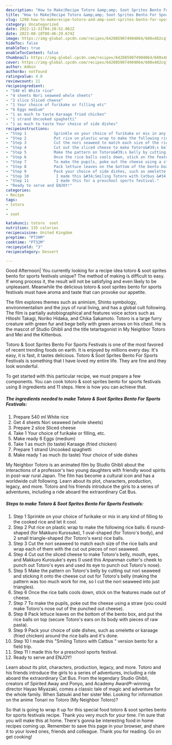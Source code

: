 ```yaml
---
description: "How to Make|Recipe Totoro &amp;amp; Soot Sprites Bento For Sports Festivals {That is Simple"
title: "How to Make|Recipe Totoro &amp;amp; Soot Sprites Bento For Sports Festivals {That is Simple"
slug: 1298-how-to-makerecipe-totoro-and-amp-soot-sprites-bento-for-sports-festivals-that-is-simple
category: Uncategorized
date: 2022-12-31T04:20:52.061Z
date: 2023-08-18T08:46:29.674Z
image: https://img-global.cpcdn.com/recipes/6420859074904064/680x482cq70/totoro-soot-sprites-bento-for-sports-festivals-recipe-main-photo.jpg
hideToc: false
enableToc: true
enableTocContent: false
thumbnail: https://img-global.cpcdn.com/recipes/6420859074904064/680x482cq70/totoro-soot-sprites-bento-for-sports-festivals-recipe-main-photo.jpg
cover: https://img-global.cpcdn.com/recipes/6420859074904064/680x482cq70/totoro-soot-sprites-bento-for-sports-festivals-recipe-main-photo.jpg
author: Admin
authorAv: notfound
ratingvalue: 4.8
reviewcount: 21
recipeingredient:
- "540 ml White rice"
- "4 sheets Nori seaweed whole sheets"
- "2 slice Sliced cheese"
- "1 Your choice of furikake or filling etc"
- "6 Eggs medium"
- "1 as much to taste Karaage fried chicken"
- "1 strand Uncooked spaghetti"
- "1 as much to taste Your choice of side dishes"
recipeinstructions:
- "Step 1            Sprinkle on your choice of furikake or mix in any kind of filling to the cooked rice and let it cool."
- "Step 2            Put rice on plastic wrap to make the following rice balls: 6 round-shaped (for Makkuro Kurosuke), 1 oval-shaped (for Totoro&#39;s body), and 2 small triangle-shaped (for Totoro&#39;s ears) rice balls."
- "Step 3            Cut the nori seaweed to match each size of the rice balls and wrap each of them with the cut out pieces of nori seaweed."
- "Step 4            Cut out the sliced cheese to make Totoro&#39;s belly, mouth, eyes, and Makkuro Kurosuke&#39;s eyes (I used this Anpanman cutter&#39;s cheek to punch out Totoro&#39;s eyes and used its eye to punch out Totoro&#39;s nose)."
- "Step 5            Make the pattern on Totoro&#39;s belly by cutting out nori seaweed and sticking it onto the cheese cut out for Totoro&#39;s belly (making the pattern was too much work for me, so I cut the nori seaweed into just triangles)."
- "Step 6            Once the rice balls cools down, stick on the features made out of cheese."
- "Step 7            To make the pupils, poke out the cheese using a straw (you could make Totoro&#39;s nose out of the punched out cheese)."
- "Step 8            Pack lettuce leaves on the bottom of the bento box, and put the rice balls on top (secure Totoro&#39;s ears on its body with pieces of raw pasta)."
- "Step 9            Pack your choice of side dishes, such as omelette or karaage (fried chicken) around the rice balls and it&#39;s done."
- "Step 10            I made this &#34;Smiling Totoro with Catbus &#34; version bento for a field trip."
- "Step 11            I made this for a preschool sports festival."
- "Ready to serve and ENJOY!"
categories:
- Recipe
tags:
- totoro
- 
- soot

katakunci: totoro  soot 
nutrition: 135 calories
recipecuisine: United Kingdom
preptime: "PT39M"
cooktime: "PT32M"
recipeyield: "3"
recipecategory: Dessert

---
```



Good Afternoon| You currently looking for a recipe idea totoro &amp; soot sprites bento for sports festivals unique? The method of making is difficult to easy. If wrong process it, the result will not be satisfying and even likely to be unpleasant. Meanwhile the delicious totoro &amp; soot sprites bento for sports festivals must have aroma and taste that can provoke our appetite.





The film explores themes such as animism, Shinto symbology, environmentalism and the joys of rural living, and has a global cult following. The film is partially autobiographical and features voice actors such as Hitoshi Takagi, Noriko Hidaka, and Chika Sakamoto. Totoro is a large furry creature with green fur and bege belly with green arrows on his chest. He is the mascot of Studio Ghibli and the title tetartagonist in My Neighbor Totoro and Mei and the Kittenbus.

Totoro &amp; Soot Sprites Bento For Sports Festivals is one of the most favored of recent trending foods on earth. It is enjoyed by millions every day. It's easy, it is fast, it tastes delicious. Totoro &amp; Soot Sprites Bento For Sports Festivals is something that I have loved my entire life. They are fine and they look wonderful.


To get started with this particular recipe, we must prepare a few components. You can cook totoro &amp; soot sprites bento for sports festivals using 8 ingredients and 11 steps. Here is how you can achieve that.

<!--inarticleads1-->

##### The ingredients needed to make Totoro &amp; Soot Sprites Bento For Sports Festivals:

1. Prepare 540 ml White rice
1. Get 4 sheets Nori seaweed (whole sheets)
1. Prepare 2 slice Sliced cheese
1. Take 1 Your choice of furikake or filling, etc.
1. Make ready 6 Eggs (medium)
1. Take 1 as much (to taste) Karaage (fried chicken)
1. Prepare 1 strand Uncooked spaghetti
1. Make ready 1 as much (to taste) Your choice of side dishes


My Neighbor Totoro is an animated film by Studio Ghibli about the interactions of a professor&#39;s two young daughters with friendly wood spirits in post-war rural Japan. The film has become a cultural icon and has a worldwide cult following. Learn about its plot, characters, production, legacy, and more. Totoro and his friends introduce the girls to a series of adventures, including a ride aboard the extraordinary Cat Bus. 

<!--inarticleads2-->

##### Steps to make Totoro &amp; Soot Sprites Bento For Sports Festivals:

1. Step 1            Sprinkle on your choice of furikake or mix in any kind of filling to the cooked rice and let it cool.
1. Step 2            Put rice on plastic wrap to make the following rice balls: 6 round-shaped (for Makkuro Kurosuke), 1 oval-shaped (for Totoro&#39;s body), and 2 small triangle-shaped (for Totoro&#39;s ears) rice balls.
1. Step 3            Cut the nori seaweed to match each size of the rice balls and wrap each of them with the cut out pieces of nori seaweed.
1. Step 4            Cut out the sliced cheese to make Totoro&#39;s belly, mouth, eyes, and Makkuro Kurosuke&#39;s eyes (I used this Anpanman cutter&#39;s cheek to punch out Totoro&#39;s eyes and used its eye to punch out Totoro&#39;s nose).
1. Step 5            Make the pattern on Totoro&#39;s belly by cutting out nori seaweed and sticking it onto the cheese cut out for Totoro&#39;s belly (making the pattern was too much work for me, so I cut the nori seaweed into just triangles).
1. Step 6            Once the rice balls cools down, stick on the features made out of cheese.
1. Step 7            To make the pupils, poke out the cheese using a straw (you could make Totoro&#39;s nose out of the punched out cheese).
1. Step 8            Pack lettuce leaves on the bottom of the bento box, and put the rice balls on top (secure Totoro&#39;s ears on its body with pieces of raw pasta).
1. Step 9            Pack your choice of side dishes, such as omelette or karaage (fried chicken) around the rice balls and it&#39;s done.
1. Step 10            I made this &#34;Smiling Totoro with Catbus &#34; version bento for a field trip.
1. Step 11            I made this for a preschool sports festival.
1. Ready to serve and ENJOY!

Learn about its plot, characters, production, legacy, and more. Totoro and his friends introduce the girls to a series of adventures, including a ride aboard the extraordinary Cat Bus. From the legendary Studio Ghibli, creators of Spirited Away and Ponyo, and Academy Award®-winning director Hayao Miyazaki, comes a classic tale of magic and adventure for the whole family. When Satsuki and her sister Mei. Looking for information on the anime Tonari no Totoro (My Neighbor Totoro)? 

So that is going to wrap it up for this special food totoro &amp; soot sprites bento for sports festivals recipe. Thank you very much for your time. I'm sure that you will make this at home. There's gonna be interesting food in home recipes coming up. Remember to save this page in your browser, and share it to your loved ones, friends and colleague. Thank you for reading. Go on get cooking!
